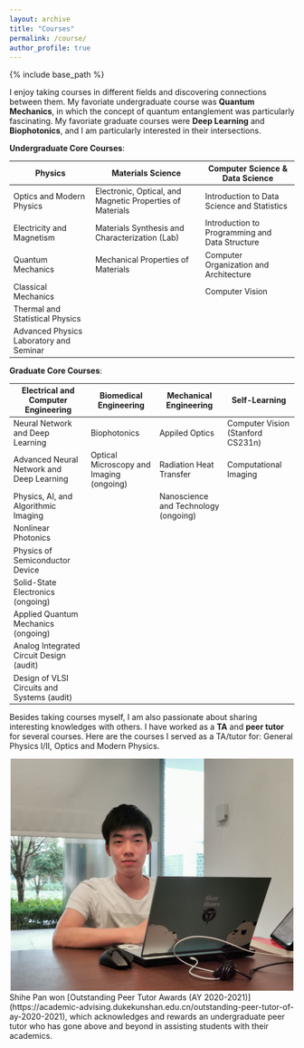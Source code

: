 ```yaml
---
layout: archive
title: "Courses"
permalink: /course/
author_profile: true
---
```

{% include base_path %}

I enjoy taking courses in different fields and discovering connections between them. My favoriate undergraduate course was **Quantum Mechanics**, in which the concept of quantum entanglement was particularly fascinating. My favoriate graduate courses were **Deep Learning** and **Biophotonics**, and I am particularly interested in their intersections.


**Undergraduate Core Courses**:

| Physics                                 | Materials Science                                        | Computer Science & Data Science |
| --------------------------------------- | -----------------                                        | ------------------------------- |
| Optics and Modern Physics               | Electronic, Optical, and Magnetic Properties of Materials | Introduction to Data Science and Statistics                 |
| Electricity and Magnetism               | Materials Synthesis and Characterization (Lab)           | Introduction to Programming and Data Structure         |
| Quantum Mechanics                       | Mechanical Properties of Materials                       | Computer Organization and Architecture         |
| Classical Mechanics                     |                                                          | Computer Vision         |
| Thermal and Statistical Physics         |                                                          |         |
| Advanced Physics Laboratory and Seminar |                                                          |      |




**Graduate Core Courses**: 

| Electrical and Computer Engineering    | Biomedical Engineering              | Mechanical Engineering          | Self-Learning                     |
| ------------------------------------------- | ---------------------------------------- | ------------------------------------ | --------------------------------- |
| Neural Network and Deep Learning            | Biophotonics                             | Appiled Optics                       | Computer Vision (Stanford CS231n) |
| Advanced Neural Network and Deep Learning   | Optical Microscopy and Imaging (ongoing) | Radiation Heat Transfer              | Computational Imaging             |
| Physics, AI, and Algorithmic Imaging        |                                          | Nanoscience and Technology (ongoing) |                                   |
| Nonlinear Photonics                         |                                          |                                      |                                   |
| Physics of Semiconductor Device             |                                          |                                      |                                   |
| Solid-State Electronics (ongoing)           |                                          |                                      |                                   |
| Applied Quantum Mechanics (ongoing)         |                                          |                                      |                                   |
| Analog Integrated Circuit Design (audit)    |                                          |                                      |                                   |
| Design of VLSI Circuits and Systems (audit) |                                          |                                      |                                   |



Besides taking courses myself, I am also passionate about sharing interesting knowledges with others. I have worked as a **TA** and **peer tutor** for several courses. Here are the courses I served as a TA/tutor for: General Physics I/II, Optics and Modern Physics. 
<center><img src="/images/tutor.jpg" alt="Shihe Pan won Outstanding Peer Tutor Awards @ DKU" width="500"/></center>  
Shihe Pan won [Outstanding Peer Tutor Awards (AY 2020-2021)](https://academic-advising.dukekunshan.edu.cn/outstanding-peer-tutor-of-ay-2020-2021), which acknowledges and rewards an undergraduate peer tutor who has gone above and beyond in assisting students with their academics. 





